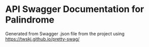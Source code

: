 # API Swagger Documentation for Palindrome
Generated from Swagger .json file from the project using https://twskj.github.io/pretty-swag/
